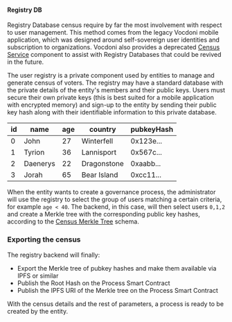 #### Registry DB

Registry Database census require by far the most involvement with respect to user management. This method comes from the legacy Vocdoni mobile application, which was designed around self-sovereign user identities and subscription to organizations. Vocdoni also provides a deprecated [Census Service](../../architecture/services/census-service.md) component to assist with Registry Databases that could be revived in the future. 

The user registry is a private component used by entities to manage and generate census of voters. The registry may have a standard database with the private details of the entity's members and their public keys. Users must secure their own private keys (this is best suited for a mobile application with encrypted memory) and sign-up to the entity by sending their public key hash along with their identifiable information to this private database. 

| id  | name     | age | country     | pubkeyHash |
| --- | -------- | --- | ----------- | ---------- |
| 0   | John     | 27  | Winterfell  | 0x123e...  |
| 1   | Tyrion   | 36  | Lannisport  | 0x567c...  |
| 2   | Daenerys | 22  | Dragonstone | 0xaabb...  |
| 3   | Jorah    | 65  | Bear Island | 0xcc11...  |

When the entity wants to create a governance process, the administrator will use the registry to select the group of users matching a certain criteria, for example `age < 40`. The backend, in this case, will then select users `0,1,2` and create a Merkle tree with the corresponding public key hashes, according to the [Census Merkle Tree](../../architecture/census-overview.md) schema.

### Exporting the census

The registry backend will finally:

+ Export the Merkle tree of pubkey hashes and make them available via IPFS or similar
+ Publish the Root Hash on the Process Smart Contract
+ Publish the IPFS URI of the Merkle tree on the Process Smart Contract

With the census details and the rest of parameters, a process is ready to be created by the entity.